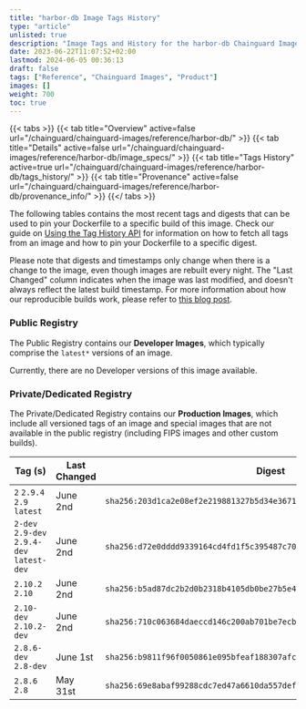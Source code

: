 ```yaml
---
title: "harbor-db Image Tags History"
type: "article"
unlisted: true
description: "Image Tags and History for the harbor-db Chainguard Image"
date: 2023-06-22T11:07:52+02:00
lastmod: 2024-06-05 00:36:13
draft: false
tags: ["Reference", "Chainguard Images", "Product"]
images: []
weight: 700
toc: true
---
```


{{< tabs >}}
{{< tab title="Overview" active=false url="/chainguard/chainguard-images/reference/harbor-db/" >}}
{{< tab title="Details" active=false url="/chainguard/chainguard-images/reference/harbor-db/image_specs/" >}}
{{< tab title="Tags History" active=true url="/chainguard/chainguard-images/reference/harbor-db/tags_history/" >}}
{{< tab title="Provenance" active=false url="/chainguard/chainguard-images/reference/harbor-db/provenance_info/" >}}
{{</ tabs >}}

The following tables contains the most recent tags and digests that can be used to pin your Dockerfile to a specific build of this image. Check our guide on [Using the Tag History API](/chainguard/chainguard-images/using-the-tag-history-api/) for information on how to fetch all tags from an image and how to pin your Dockerfile to a specific digest.

Please note that digests and timestamps only change when there is a change to the image, even though images are rebuilt every night. The "Last Changed" column indicates when the image was last modified, and doesn't always reflect the latest build timestamp. For more information about how our reproducible builds work, please refer to [this blog post](https://www.chainguard.dev/unchained/reproducing-chainguards-reproducible-image-builds).

### Public Registry
The Public Registry contains our **Developer Images**, which typically comprise the `latest*` versions of an image.

Currently, there are no Developer versions of this image available.

### Private/Dedicated Registry
The Private/Dedicated Registry contains our **Production Images**, which include all versioned tags of an image and special images that are not available in the public registry (including FIPS images and other custom builds).

| Tag (s)                                     | Last Changed | Digest                                                                    |
|---------------------------------------------|--------------|---------------------------------------------------------------------------|
|  `2` `2.9.4` `2.9` `latest`                 | June 2nd     | `sha256:203d1ca2e08ef2e219881327b5d34e36712352a97317eb1572b98c896b1b49a5` |
|  `2-dev` `2.9-dev` `2.9.4-dev` `latest-dev` | June 2nd     | `sha256:d72e0dddd9339164cd4fd1f5c395487c709c5b2874a39d44887550a0a6433fc3` |
|  `2.10.2` `2.10`                            | June 2nd     | `sha256:b5ad87dc2b2d0b2318b4105db0be27b5e47b1dc94e1d6954218270b695acb402` |
|  `2.10-dev` `2.10.2-dev`                    | June 2nd     | `sha256:710c063684daeccd146c200ab701be7ecbda369b637744ead91d06bff526131e` |
|  `2.8.6-dev` `2.8-dev`                      | June 1st     | `sha256:b9811f96f0050861e095bfeaf188307afc76c89b462d685488823bc78c83b300` |
|  `2.8.6` `2.8`                              | May 31st     | `sha256:69e8abaf99288cdc7ed47a6610da557defa745cfb498520d8575087b1680356c` |

